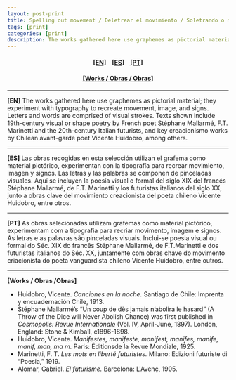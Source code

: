 ```yaml
---
layout: post-print
title: Spelling out movement / Deletrear el movimiento / Soletrando o movimento
tags: [print]
categories: [print]
description: The works gathered here use graphemes as pictorial material; they experiment with typography to recreate movement, image, and signs. / Las obras recogidas en esta selección utilizan el grafema como material pictórico, experimentan con la tipografía para recrear movimiento, imagen y signos. / As obras selecionadas utilizam grafemas como material pictórico, experimentam com a tipografia para recriar movimento, imagem e signos.
---
```


<h4 align="center"><a href="#EN">[EN]</a>&nbsp;&nbsp;&nbsp; <a href="#ES">[ES]</a> &nbsp;&nbsp;&nbsp;<a href="#PT">[PT]</a> </h4>
<h4 align="center"><a href="#Works">[Works / Obras / Obras]</a> </h4>

---

<a id="EN"/>**[EN]** The works gathered here use graphemes as pictorial material; they experiment with typography to recreate movement, image, and signs. Letters and words are comprised of  visual strokes. Texts shown include 19th-century visual or shape poetry by French poet Stéphane Mallarmé, F.T. Marinetti and the 20th-century Italian futurists, and key creacionismo works by Chilean avant-garde poet Vicente Huidobro, among others.

---

<a id="ES"/>**[ES]** Las obras recogidas en esta selección utilizan el grafema como material pictórico, experimentan con la tipografía para recrear movimiento, imagen y signos. Las letras y las palabras se componen de pinceladas visuales. Aquí se incluyen la poesía visual o formal del siglo XIX del francés Stéphane Mallarmé, de F.T. Marinetti y los futuristas italianos del siglo XX, junto a obras clave del movimiento creacionista del poeta chileno Vicente Huidobro, entre otros.

---

<a id="PT"/>**[PT]** As obras selecionadas utilizam grafemas como material pictórico, experimentam com a tipografia para recriar movimento, imagem e signos. As letras e as palavras são pinceladas visuais. Inclui-se poesia visual ou formal do Séc. XIX do francês Stéphane Mallarmé, de F.T.Marinetti e dos futuristas italianos do Séc. XX, juntamente com obras chave do movimento criacionista do poeta vanguardista chileno Vicente Huidobro, entre outros.

---

<a id="Works"/> **[Works / Obras /Obras]**

- Huidobro, Vicente. *Canciones en la noche.* Santiago de Chile: Imprenta y encuadernación Chile, 1913.
- Stéphane Mallarmé’s “Un coup de dès jamais n’abolira le hasard” (A Throw of the Dice will Never Abolish Chance) was first published in *Cosmopolis: Revue Internationale* (Vol. IV, April-June, 1897). London, England: Stone &amp; Kimball, c1896-1898.
- Huidobro, Vicente. *Manifestes, manifeste, manifest, manifes, manife, manif, man, ma m.* Paris: Éditionsde la Revue Mondiale, 1925.
- Marinetti, F. T. *Les mots en liberté futuristes.* Milano: Edizioni futuriste di “Poesia,” 1919.
- Alomar, Gabriel. *El futurisme.* Barcelona: L'Avenç, 1905.
